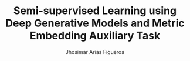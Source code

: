 ---
paperId: 23
author: Jhosimar Arias Figueroa
publicationauthor: Arias Figueroa, J.
title: Semi-supervised Learning using Deep Generative Models and Metric Embedding Auxiliary Task
pdf: --
poster: Poster_Jhosimar_Arias
alt: --
type: Oral
topic: Deep Learning
subtopic: Machine Learning
link: 
conference: icml
year: 2019
tags: icml-2019-op-np
location: California, USA
---